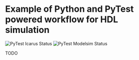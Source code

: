 # Example of Python and PyTest powered workflow for HDL simulation

![PyTest Icarus Status](https://github.com/esynr3z/pyhdlsim/workflows/pytest-icarus/badge.svg)
![PyTest Modelsim Status](https://github.com/esynr3z/pyhdlsim/workflows/pytest-modelsim/badge.svg)

TODO
